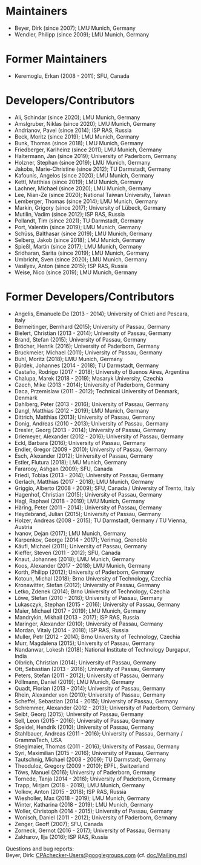 <!--
This file is part of CPAchecker,
a tool for configurable software verification:
https://cpachecker.sosy-lab.org

SPDX-FileCopyrightText: 2007-2020 Dirk Beyer <https://www.sosy-lab.org>

SPDX-License-Identifier: Apache-2.0
-->

# Maintainers
- Beyer, Dirk (since 2007); LMU Munich, Germany
- Wendler, Philipp (since 2009); LMU Munich, Germany

# Former Maintainers
- Keremoglu, Erkan (2008 - 2011); SFU, Canada

# Developers/Contributors
- Ali, Schindar (since 2020); LMU Munich, Germany
- Amslgruber, Niklas (since 2020); LMU Munich, Germany
- Andrianov, Pavel (since 2014); ISP RAS, Russia
- Beck, Moritz (since 2019); LMU Munich, Germany
- Bunk, Thomas (since 2018); LMU Munich, Germany
- Friedberger, Karlheinz (since 2011); LMU Munich, Germany
- Haltermann, Jan (since 2019); University of Paderborn, Germany
- Holzner, Stephan (since 2019); LMU Munich, Germany
- Jakobs, Marie-Christine (since 2012); TU Darmstadt, Germany
- Kafounis, Angelos (since 2020); LMU Munich, Germany
- Kettl, Matthias (since 2019); LMU Munich, Germany
- Lachner, Michael (since 2020); LMU Munich, Germany
- Lee, Nian-Ze (since 2020); National Taiwan University, Taiwan
- Lemberger, Thomas (since 2014); LMU Munich, Germany
- Markin, Grigory (since 2017); University of Lübeck, Germany
- Mutilin, Vadim (since 2012); ISP RAS, Russia
- Pollandt, Tim (since 2021); TU Darmstadt, Germany
- Port, Valentin (since 2019); LMU Munich, Germany
- Schüss, Balthasar (since 2019); LMU Munich, Germany
- Selberg, Jakob (since 2018); LMU Munich, Germany
- Spießl, Martin (since 2017); LMU Munich, Germany
- Sridharan, Sarita (since 2019); LMU Munich, Germany
- Umbricht, Sven (since 2020); LMU Munich, Germany
- Vasilyev, Anton (since 2015); ISP RAS, Russia
- Weise, Nico (since 2019); LMU Munich, Germany

# Former Developers/Contributors
- Angelis, Emanuele De (2013 - 2014); University of Chieti and Pescara, Italy
- Bermeitinger, Bernhard (2015); University of Passau, Germany
- Bielert, Christian (2013 - 2014); University of Passau, Germany
- Brand, Stefan (2015); University of Passau, Germany
- Bröcher, Henrik (2016); University of Paderborn, Germany
- Bruckmeier, Michael (2011); University of Passau, Germany
- Buhl, Moritz (2018); LMU Munich, Germany
- Bürdek, Johannes (2014 - 2018); TU Darmstadt, Germany
- Castaño, Rodrigo (2017 - 2018); University of Buenos Aires, Argentina
- Chalupa, Marek (2018 - 2019); Masaryk University, Czechia
- Czech, Mike (2013 - 2014); University of Paderborn, Germany
- Daca, Przemislaw (2011 - 2012); Technical University of Denmark, Denmark
- Dahlberg, Peter (2013 - 2016); University of Passau, Germany
- Dangl, Matthias (2012 - 2019); LMU Munich, Germany
- Dittrich, Matthias (2013); University of Passau, Germany
- Donig, Andreas (2010 - 2013); University of Passau, Germany
- Dresler, Georg (2013 - 2014); University of Passau, Germany
- Driemeyer, Alexander (2012 - 2016); University of Passau, Germany
- Eckl, Barbara (2016); University of Passau, Germany
- Endler, Gregor (2009 - 2010); University of Passau, Germany
- Esch, Alexander (2012); University of Passau, Germany
- Estler, Flutura (2018); LMU Munich, Germany
- Fararooy, Ashgan (2009); SFU, Canada
- Friedl, Tobias (2013 - 2014); University of Passau, Germany
- Gerlach, Matthias (2017 - 2018); LMU Munich, Germany
- Griggio, Alberto (2008 - 2009); SFU, Canada / University of Trento, Italy
- Hagenhof, Christian (2015); University of Passau, Germany
- Hagl, Raphael (2018 - 2019); LMU Munich, Germany
- Häring, Peter (2011 - 2014); University of Passau, Germany
- Heydebrand, Julian (2015); University of Passau, Germany
- Holzer, Andreas (2008 - 2015); TU Darmstadt, Germany / TU Vienna, Austria
- Ivanov, Dejan (2017); LMU Munich, Germany
- Karpenkov, George (2014 - 2017); Verimag, Grenoble
- Käufl, Michael (2011); University of Passau, Germany
- Kieffer, Steven (2011 - 2012); SFU, Canada
- Knaut, Johannes (2018); LMU Munich, Germany
- Koos, Alexander (2017 - 2018); LMU Munich, Germany
- Korth, Philipp (2012); University of Paderborn, Germany
- Kotoun, Michal (2018); Brno University of Technology, Czechia
- Kronawitter, Stefan (2012); University of Passau, Germany
- Letko, Zdenek (2014); Brno University of Technology, Czechia
- Löwe, Stefan (2010 - 2016); University of Passau, Germany
- Lukasczyk, Stephan (2015 - 2016); University of Passau, Germany
- Maier, Michael (2017 - 2019); LMU Munich, Germany
- Mandrykin, Mikhail (2013 - 2017); ISP RAS, Russia
- Maringer, Alexander (2010); University of Passau, Germany
- Mordan, Vitaly (2014 - 2018); ISP RAS, Russia
- Muller, Petr (2012 - 2014); Brno University of Technology, Czechia
- Murr, Magdalena (2015); University of Passau, Germany
- Nandanwar, Lokesh (2018); National Institute of Technology Durgapur, India
- Olbrich, Christian (2014); University of Passau, Germany
- Ott, Sebastian (2013 - 2016); University of Passau, Germany
- Peters, Stefan (2011 - 2012); University of Passau, Germany
- Pöllmann, Daniel (2019); LMU Munich, Germany
- Quadt, Florian (2013 - 2014); University of Passau, Germany
- Rhein, Alexander von (2010); University of Passau, Germany
- Scheffel, Sebastian (2014 - 2015); University of Passau, Germany
- Schremmer, Alexander (2012 - 2013); University of Paderborn, Germany
- Seibt, Georg (2015); University of Passau, Germany
- Sell, Leon (2015 - 2016); University of Passau, Germany
- Speidel, Hendrik (2010); University of Passau, Germany
- Stahlbauer, Andreas (2011 - 2016); University of Passau, Germany / GrammaTech, USA
- Stieglmaier, Thomas (2011 - 2016); University of Passau, Germany
- Syri, Maximilian (2015 - 2016); University of Passau, Germany
- Tautschnig, Michael (2008 - 2009); TU Darmstadt, Germany
- Theoduloz, Gregory (2009 - 2010); EPFL, Switzerland
- Töws, Manuel (2016); University of Paderborn, Germany
- Tornede, Tanja (2014 - 2016); University of Paderborn, Germany
- Trapp, Mirjam (2018 - 2019); LMU Munich, Germany
- Volkov, Anton (2015 - 2018); ISP RAS, Russia
- Wiesholler, Max (2018 - 2019); LMU Munich, Germany
- Winter, Katharina (2018 - 2019); LMU Munich, Germany
- Woller, Christoph (2014 - 2015); University of Passau, Germany
- Wonisch, Daniel (2011 - 2012); University of Paderborn, Germany
- Zenger, Geoff (2007); SFU, Canada
- Zorneck, Gernot (2016 - 2017); University of Passau, Germany
- Zakharov, Ilja (2016); ISP RAS, Russia

Questions and bug reports:  
  Beyer, Dirk: CPAchecker-Users@googlegroups.com (cf. [doc/Mailing.md](doc/Mailing.md))

